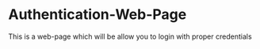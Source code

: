 # Authentication-Web-Page
This is a web-page which will be allow you to login with proper credentials
